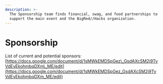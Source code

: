 ```yaml
---
description: >-
  The Sponsorship team finds financial, swag, and food partnerships to help
  support the main event and the BigRed//Hacks organization.
---
```


# Sponsorship

List of current and potential sponsors: [https://docs.google.com/document/d/1sMWkEMDSpGez\_GsdAXcSM2j9TvVdEyEkohmbqDXm\_ME/edit](https://docs.google.com/document/d/1sMWkEMDSpGez_GsdAXcSM2j9TvVdEyEkohmbqDXm_ME/edit)



